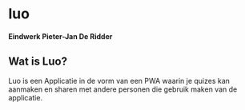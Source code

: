 # luo
#### Eindwerk Pieter-Jan De Ridder

## Wat is Luo?
Luo is een Applicatie in de vorm van een PWA waarin je quizes kan aanmaken en sharen met andere personen die gebruik maken van de applicatie.
